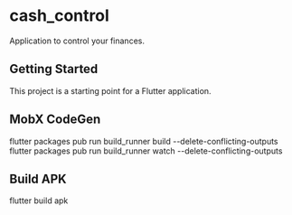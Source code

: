 # cash_control

Application to control your finances.

## Getting Started

This project is a starting point for a Flutter application.

## MobX CodeGen
flutter packages pub run build_runner build --delete-conflicting-outputs
flutter packages pub run build_runner watch --delete-conflicting-outputs

## Build APK
flutter build apk